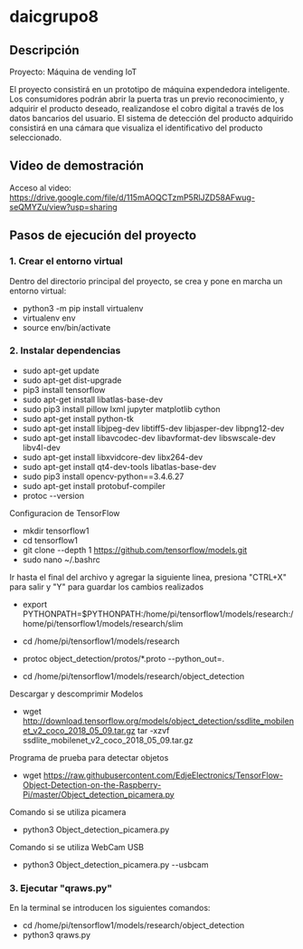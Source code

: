 # daicgrupo8

## Descripción
Proyecto: Máquina de vending IoT

El proyecto consistirá en un prototipo de máquina expendedora inteligente. Los consumidores podrán abrir la puerta tras un previo reconocimiento, y adquirir el producto deseado, realizandose el cobro digital a través de los datos bancarios del usuario. El sistema de detección del producto adquirido consistirá en una cámara que visualiza el identificativo del producto seleccionado.

## Video de demostración
Acceso al video: https://drive.google.com/file/d/115mAOQCTzmP5RlJZD58AFwug-seQMYZu/view?usp=sharing

## Pasos de ejecución del proyecto

### 1. Crear el entorno virtual

Dentro del directorio principal del proyecto, se crea y pone en marcha un entorno virtual: 
- python3 -m pip install virtualenv
- virtualenv env
- source env/bin/activate

### 2. Instalar dependencias

- sudo apt-get update
- sudo apt-get dist-upgrade
- pip3 install tensorflow
- sudo apt-get install libatlas-base-dev
- sudo pip3 install pillow lxml jupyter matplotlib cython
- sudo apt-get install python-tk
- sudo apt-get install libjpeg-dev libtiff5-dev libjasper-dev libpng12-dev
- sudo apt-get install libavcodec-dev libavformat-dev libswscale-dev libv4l-dev
- sudo apt-get install libxvidcore-dev libx264-dev
- sudo apt-get install qt4-dev-tools libatlas-base-dev
- sudo pip3 install opencv-python==3.4.6.27
- sudo apt-get install protobuf-compiler
- protoc --version


Configuracion de TensorFlow
- mkdir tensorflow1
- cd tensorflow1
- git clone --depth 1 https://github.com/tensorflow/models.git
- sudo nano ~/.bashrc

Ir hasta el final del archivo y agregar la siguiente linea, presiona "CTRL+X" para salir y "Y" para guardar los cambios realizados
- export PYTHONPATH=$PYTHONPATH:/home/pi/tensorflow1/models/research:/home/pi/tensorflow1/models/research/slim

- cd /home/pi/tensorflow1/models/research
- protoc object_detection/protos/*.proto --python_out=.

- cd /home/pi/tensorflow1/models/research/object_detection

Descargar y descomprimir Modelos
- wget http://download.tensorflow.org/models/object_detection/ssdlite_mobilenet_v2_coco_2018_05_09.tar.gz
tar -xzvf ssdlite_mobilenet_v2_coco_2018_05_09.tar.gz

Programa de prueba para detectar objetos
- wget https://raw.githubusercontent.com/EdjeElectronics/TensorFlow-Object-Detection-on-the-Raspberry-Pi/master/Object_detection_picamera.py

Comando si se utiliza picamera
- python3 Object_detection_picamera.py

Comando si se utiliza WebCam USB
- python3 Object_detection_picamera.py --usbcam


### 3. Ejecutar "qraws.py"

En la terminal se introducen los siguientes comandos:

- cd /home/pi/tensorflow1/models/research/object_detection
- python3 qraws.py




